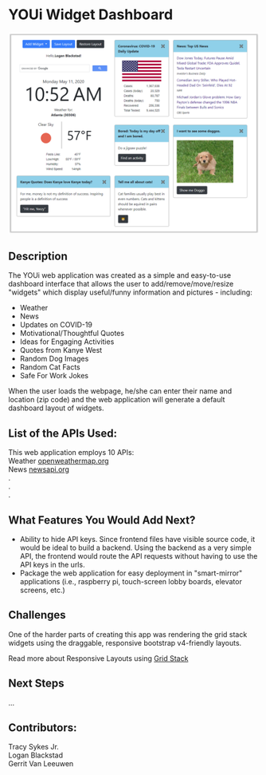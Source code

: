 # YOUi Widget Dashboard

![Home Page](images/screenshot.png)

## Description

The YOUi web application was created as a simple and easy-to-use dashboard interface that allows the user to add/remove/move/resize "widgets" which display useful/funny information and pictures - including:
- Weather
- News
- Updates on COVID-19
- Motivational/Thoughtful Quotes
- Ideas for Engaging Activities  
- Quotes from Kanye West 
- Random Dog Images
- Random Cat Facts
- Safe For Work Jokes

When the user loads the webpage, he/she can enter their name and location (zip code) and the web application will generate a default dashboard layout of widgets. 


## List of the APIs Used:

This web application employs 10 APIs:<br>
Weather     [openweathermap.org](openweathermap.org) <br>
News        [newsapi.org](newsapi.org)<br>
.<br>
.<br>
.<br>

## What Features You Would Add Next?

- Ability to hide API keys. Since frontend files have visible source code, it would be ideal to build a backend. Using the backend as a very simple API, the frontend would route the API requests without having to use the API keys in the urls.
- Package the web application for easy deployment in "smart-mirror" applications (i.e., raspberry pi, touch-screen lobby boards, elevator screens, etc.)

## Challenges


One of the harder parts of creating this app was rendering the grid stack widgets using the draggable, responsive bootstrap v4-friendly layouts.

Read more about Responsive Layouts using [Grid Stack](https://github.com/gridstack/gridstack.js)



## Next Steps

...

## Contributors:
Tracy Sykes Jr.<br>
Logan Blackstad<br>
Gerrit Van Leeuwen<br>

